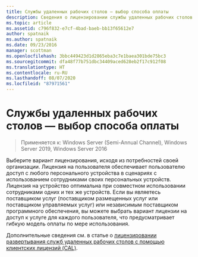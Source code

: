 ```yaml
---
title: Службы удаленных рабочих столов — выбор способа оплаты
description: Сведения о лицензировании службы удаленных рабочих столов.
ms.topic: article
ms.assetid: c796f832-e7cf-4bad-baeb-bb13f65612e7
author: spatnaik
ms.author: spatnaik
ms.date: 09/23/2016
manager: scottman
ms.openlocfilehash: 3bbc449423d1d2865eba3c7e1baea301bde75bc3
ms.sourcegitcommit: dfa48f77b751dbc34409aced628eb2f17c912f08
ms.translationtype: HT
ms.contentlocale: ru-RU
ms.lasthandoff: 08/07/2020
ms.locfileid: "87971561"
---
```

# <a name="remote-desktop-services---choose-how-you-pay"></a>Службы удаленных рабочих столов — выбор способа оплаты

>Применяется к: Windows Server (Semi-Annual Channel), Windows Server 2019, Windows Server 2016

Выберите вариант лицензирования, исходя из потребностей своей организации. Лицензия на пользователя обеспечивает пользователю доступ с любого персонального устройства в сценариях с использованием сотрудниками своих персональных устройств. Лицензия на устройство оптимальна при совместном использовании сотрудниками одних и тех же устройств. Если вы являетесь поставщиком услуг (поставщиком размещенных услуг или поставщиком управляемых услуг) или независимым поставщиком программного обеспечения, вы можете выбрать вариант лицензии на доступ к услуге для каждого пользователя, что предусматривает гибкую модель оплаты по мере использования.

Дополнительные сведения см. в статье о [лицензировании развертывания служб удаленных рабочих столов с помощью клиентских лицензий (CAL)](rds-client-access-license.md).
